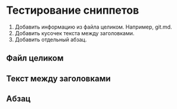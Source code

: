 # Тестирование сниппетов

1. Добавить информацию из файла целиком. Например, git.md.
2. Добавить кусочек текста между заголовками.
3. Добавить отдельный абзац.

## Файл целиком

<include src="D:\flnt-test\src\git.md" sethead="3"></include>

## Текст между заголовками

<include src="D:\flnt-test\src\start.md" from_heading="Создание проекта Foliant" to_heading="Создание репозитория" sethead="3"></include>

## Абзац

<include src="D:\flnt-test\src\docs.md" from_id="editor_id1" to_id="editor_id2" sethead="3"></include>